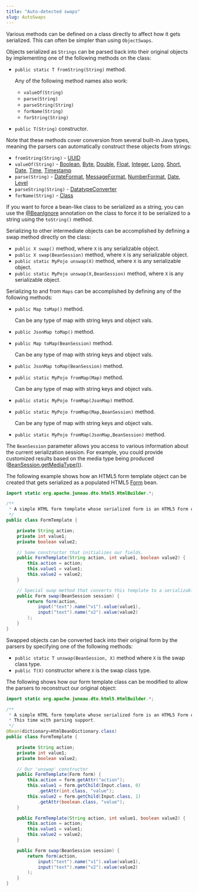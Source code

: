 ```yaml
---
title: "Auto-detected swaps"
slug: AutoSwaps
---
```


Various methods can be defined on a class directly to affect how it gets serialized.
This can often be simpler than using `ObjectSwaps`.

Objects serialized as `Strings` can be parsed back into their original objects by implementing one of the following methods on the class:

- `public static T fromString(String)` method.
  
  Any of the following method names also work:
  - `valueOf(String)`
  - `parse(String)`
  - `parseString(String)`
  - `forName(String)`
  - `forString(String)`

- `public T(String)` constructor.

Note that these methods cover conversion from several built-in Java types, meaning the parsers can automatically construct these objects from strings:

- `fromString(String)` - <a href="https://docs.oracle.com/en/java/javase/17/docs/api/java.base/java/util/UUID.html" target="_blank">UUID</a>
- `valueOf(String)` - <a href="https://docs.oracle.com/en/java/javase/17/docs/api/java.base/java/lang/Boolean.html" target="_blank">Boolean</a>, <a href="https://docs.oracle.com/en/java/javase/17/docs/api/java.base/java/lang/Byte.html" target="_blank">Byte</a>, <a href="https://docs.oracle.com/en/java/javase/17/docs/api/java.base/java/lang/Double.html" target="_blank">Double</a>, <a href="https://docs.oracle.com/en/java/javase/17/docs/api/java.base/java/lang/Float.html" target="_blank">Float</a>, <a href="https://docs.oracle.com/en/java/javase/17/docs/api/java.base/java/lang/Integer.html" target="_blank">Integer</a>, <a href="https://docs.oracle.com/en/java/javase/17/docs/api/java.base/java/lang/Long.html" target="_blank">Long</a>, <a href="https://docs.oracle.com/en/java/javase/17/docs/api/java.base/java/lang/Short.html" target="_blank">Short</a>, <a href="https://docs.oracle.com/en/java/javase/17/docs/api/java.sql/java/sql/Date.html" target="_blank">Date</a>, <a href="https://docs.oracle.com/en/java/javase/17/docs/api/java.sql/java/sql/Time.html" target="_blank">Time</a>, <a href="https://docs.oracle.com/en/java/javase/17/docs/api/java.sql/java/sql/Timestamp.html" target="_blank">Timestamp</a>
- `parse(String)` - <a href="https://docs.oracle.com/en/java/javase/17/docs/api/java.base/java/text/DateFormat.html" target="_blank">DateFormat</a>, <a href="https://docs.oracle.com/en/java/javase/17/docs/api/java.base/java/text/MessageFormat.html" target="_blank">MessageFormat</a>, <a href="https://docs.oracle.com/en/java/javase/17/docs/api/java.base/java/text/NumberFormat.html" target="_blank">NumberFormat</a>, <a href="https://docs.oracle.com/en/java/javase/17/docs/api/java.base/java/util/Date.html" target="_blank">Date</a>, <a href="https://docs.oracle.com/en/java/javase/17/docs/api/java.logging/java/util/logging/Level.html" target="_blank">Level</a>
- `parseString(String)` - <a href="https://docs.oracle.com/javase/8/docs/api/javax/xml/bind/DatatypeConverter.html" target="_blank">DatatypeConverter</a>
- `forName(String)` - <a href="https://docs.oracle.com/en/java/javase/17/docs/api/java.base/java/lang/Class.html" target="_blank">Class</a>

If you want to force a bean-like class to be serialized as a string, you can use the <a href="/site/apidocs/org/apache/juneau/annotation/BeanIgnore.html" target="_blank">@BeanIgnore</a> annotation on the class to force it to be serialized to a string using the `toString()` method.

Serializing to other intermediate objects can be accomplished by defining a swap method directly on the class:

- `public X swap()` method, where `X` is any serializable object.
- `public X swap(BeanSession)` method, where `X` is any serializable object.
- `public static MyPojo unswap(X)` method, where `X` is any serializable object.
- `public static MyPojo unswap(X,BeanSession)` method, where `X` is any serializable object.

Serializing to and from `Maps` can be accomplished by defining any of the following methods:

- `public Map toMap()` method.
  
  Can be any type of map with string keys and object vals.

- `public JsonMap toMap()` method.
- `public Map toMap(BeanSession)` method.
  
  Can be any type of map with string keys and object vals.

- `public JsonMap toMap(BeanSession)` method.
- `public static MyPojo fromMap(Map)` method.
  
  Can be any type of map with string keys and object vals.

- `public static MyPojo fromMap(JsonMap)` method.
- `public static MyPojo fromMap(Map,BeanSession)` method.
  
  Can be any type of map with string keys and object vals.

- `public static MyPojo fromMap(JsonMap,BeanSession)` method.

The `BeanSession` parameter allows you access to various information about the current serialization session.
For example, you could provide customized results based on the media type being produced (<a href="/site/apidocs/org/apache/juneau/BeanSession.html#getMediaType()" target="_blank">BeanSession.getMediaType()</a>).

The following example shows how an HTML5 form template object can be created that gets serialized as a populated HTML5 <a href="/site/apidocs/org/apache/juneau/bean/html5/Form.html" target="_blank">Form</a> bean.

```java
import static org.apache.juneau.dto.html5.HtmlBuilder.*;

/**
 * A simple HTML form template whose serialized form is an HTML5 Form object.
 */
public class FormTemplate {

    private String action;
    private int value1;
    private boolean value2;

    // Some constructor that initializes our fields.
    public FormTemplate(String action, int value1, boolean value2) {
        this.action = action;
        this.value1 = value1;
        this.value2 = value2;
    }

    // Special swap method that converts this template to a serializable bean
    public Form swap(BeanSession session) {
        return form(action,
            input("text").name("v1").value(value1),
            input("text").name("v2").value(value2)
        );
    }
}
```

Swapped objects can be converted back into their original form by the parsers by specifying one of the following methods:

- `public static T unswap(BeanSession, X)` method where `X` is the swap class type.
- `public T(X)` constructor where `X` is the swap class type.

The following shows how our form template class can be modified to allow the parsers to reconstruct our original object:

```java
import static org.apache.juneau.dto.html5.HtmlBuilder.*;

/**
 * A simple HTML form template whose serialized form is an HTML5 Form object.
 * This time with parsing support.
 */
@Bean(dictionary=HtmlBeanDictionary.class)
public class FormTemplate {

    private String action;
    private int value1;
    private boolean value2;

    // Our 'unswap' constructor
    public FormTemplate(Form form) {
        this.action = form.getAttr("action");
        this.value1 = form.getChild(Input.class, 0)
            .getAttr(int.class, "value");
        this.value2 = form.getChild(Input.class, 1)
            .getAttr(boolean.class, "value");
    }

    public FormTemplate(String action, int value1, boolean value2) {
        this.action = action;
        this.value1 = value1;
        this.value2 = value2;
    }

    public Form swap(BeanSession session) {
        return form(action,
            input("text").name("v1").value(value1),
            input("text").name("v2").value(value2)
        );
    }
}
```